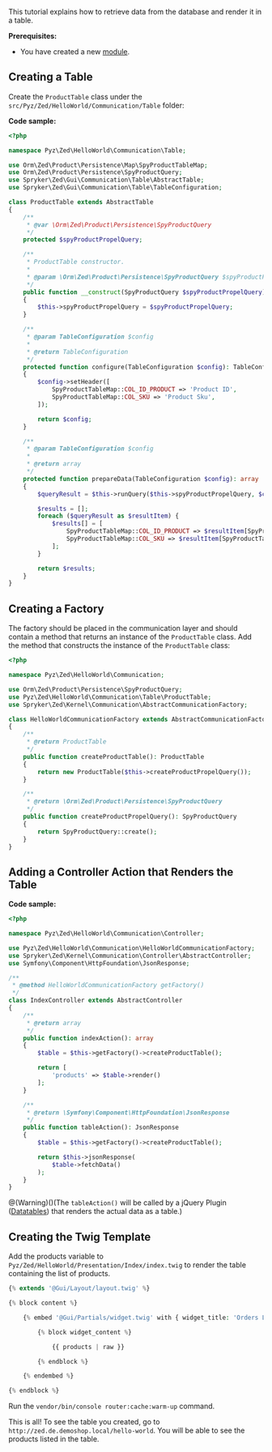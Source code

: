 <!--used to be: http://spryker.github.io/tutorials/zed/create-table-view/-->

This tutorial explains how to retrieve data from the database and render it in a table.

**Prerequisites:**

* You have created a new [module](https://documentation.spryker.com/docs/t-add-new-bundle).

## Creating a Table
Create the `ProductTable` class under the `src/Pyz/Zed/HelloWorld/Communication/Table` folder:

**Code sample:**
    
```php
<?php

namespace Pyz\Zed\HelloWorld\Communication\Table;

use Orm\Zed\Product\Persistence\Map\SpyProductTableMap;
use Orm\Zed\Product\Persistence\SpyProductQuery;
use Spryker\Zed\Gui\Communication\Table\AbstractTable;
use Spryker\Zed\Gui\Communication\Table\TableConfiguration;

class ProductTable extends AbstractTable
{
    /**
     * @var \Orm\Zed\Product\Persistence\SpyProductQuery
     */
    protected $spyProductPropelQuery;

    /**
     * ProductTable constructor.
     *
     * @param \Orm\Zed\Product\Persistence\SpyProductQuery $spyProductPropelQuery
     */
    public function __construct(SpyProductQuery $spyProductPropelQuery)
    {
        $this->spyProductPropelQuery = $spyProductPropelQuery;
    }

    /**
     * @param TableConfiguration $config
     *
     * @return TableConfiguration
     */
    protected function configure(TableConfiguration $config): TableConfiguration
    {
        $config->setHeader([
            SpyProductTableMap::COL_ID_PRODUCT => 'Product ID',
            SpyProductTableMap::COL_SKU => 'Product Sku',
        ]);

        return $config;
    }

    /**
     * @param TableConfiguration $config
     *
     * @return array
     */
    protected function prepareData(TableConfiguration $config): array
    {
        $queryResult = $this->runQuery($this->spyProductPropelQuery, $config);

        $results = [];
        foreach ($queryResult as $resultItem) {
            $results[] = [
                SpyProductTableMap::COL_ID_PRODUCT => $resultItem[SpyProductTableMap::COL_ID_PRODUCT],
                SpyProductTableMap::COL_SKU => $resultItem[SpyProductTableMap::COL_SKU],
            ];
        }

        return $results;
    }
}
```

## Creating a Factory
The factory should be placed in the communication layer and should contain a method that returns an instance of the `ProductTable` class. Add the method that constructs the instance of the `ProductTable` class:

```php
<?php

namespace Pyz\Zed\HelloWorld\Communication;

use Orm\Zed\Product\Persistence\SpyProductQuery;
use Pyz\Zed\HelloWorld\Communication\Table\ProductTable;
use Spryker\Zed\Kernel\Communication\AbstractCommunicationFactory;

class HelloWorldCommunicationFactory extends AbstractCommunicationFactory
{
    /**
     * @return ProductTable
     */
    public function createProductTable(): ProductTable
    {
        return new ProductTable($this->createProductPropelQuery());
    }

    /**
     * @return \Orm\Zed\Product\Persistence\SpyProductQuery
     */
    public function createProductPropelQuery(): SpyProductQuery
    {
        return SpyProductQuery::create();
    }
}
```

## Adding a Controller Action that Renders the Table

**Code sample:**

```php
<?php

namespace Pyz\Zed\HelloWorld\Communication\Controller;

use Pyz\Zed\HelloWorld\Communication\HelloWorldCommunicationFactory;
use Spryker\Zed\Kernel\Communication\Controller\AbstractController;
use Symfony\Component\HttpFoundation\JsonResponse;

/**
 * @method HelloWorldCommunicationFactory getFactory()
 */
class IndexController extends AbstractController
{
    /**
     * @return array
     */
    public function indexAction(): array
    {
        $table = $this->getFactory()->createProductTable();

        return [
            'products' => $table->render()
        ];
    }

    /**
     * @return \Symfony\Component\HttpFoundation\JsonResponse
     */
    public function tableAction(): JsonResponse
    {
        $table = $this->getFactory()->createProductTable();

        return $this->jsonResponse(
            $table->fetchData()
        );
    }
}
```

@(Warning)()(The `tableAction()` will be called by a jQuery Plugin ([Datatables](https://datatables.net/)) that renders the actual data as a table.)

## Creating the Twig Template
Add the products variable to `Pyz/Zed/HelloWorld/Presentation/Index/index.twig` to render the table containing the list of products.

```php
{% extends '@Gui/Layout/layout.twig' %}

{% block content %}

    {% embed '@Gui/Partials/widget.twig' with { widget_title: 'Orders List' } %}

        {% block widget_content %}

            {{ products | raw }}

        {% endblock %}

    {% endembed %}

{% endblock %}
```
Run the `vendor/bin/console router:cache:warm-up` command.

This is all! To see the table you created, go to `http://zed.de.demoshop.local/hello-world`. You will be able to see the products listed in the table.